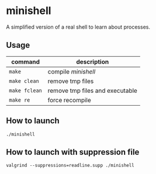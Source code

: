 # minishell

A simplified version of a real shell to learn about processes.

## Usage
| command | description |
| ------- | ----------- |
| `make` | compile *minishell* |
| `make clean` | remove tmp files |
| `make fclean` | remove tmp files and executable |
| `make re` | force recompile |

## How to launch
```shell
./minishell
```
## How to launch with suppression file
```shell
valgrind --suppressions=readline.supp ./minishell
```
